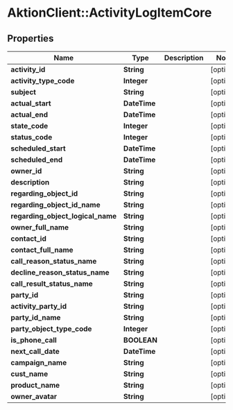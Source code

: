 # AktionClient::ActivityLogItemCore

## Properties
Name | Type | Description | Notes
------------ | ------------- | ------------- | -------------
**activity_id** | **String** |  | [optional] 
**activity_type_code** | **Integer** |  | [optional] 
**subject** | **String** |  | [optional] 
**actual_start** | **DateTime** |  | [optional] 
**actual_end** | **DateTime** |  | [optional] 
**state_code** | **Integer** |  | [optional] 
**status_code** | **Integer** |  | [optional] 
**scheduled_start** | **DateTime** |  | [optional] 
**scheduled_end** | **DateTime** |  | [optional] 
**owner_id** | **String** |  | [optional] 
**description** | **String** |  | [optional] 
**regarding_object_id** | **String** |  | [optional] 
**regarding_object_id_name** | **String** |  | [optional] 
**regarding_object_logical_name** | **String** |  | [optional] 
**owner_full_name** | **String** |  | [optional] 
**contact_id** | **String** |  | [optional] 
**contact_full_name** | **String** |  | [optional] 
**call_reason_status_name** | **String** |  | [optional] 
**decline_reason_status_name** | **String** |  | [optional] 
**call_result_status_name** | **String** |  | [optional] 
**party_id** | **String** |  | [optional] 
**activity_party_id** | **String** |  | [optional] 
**party_id_name** | **String** |  | [optional] 
**party_object_type_code** | **Integer** |  | [optional] 
**is_phone_call** | **BOOLEAN** |  | [optional] 
**next_call_date** | **DateTime** |  | [optional] 
**campaign_name** | **String** |  | [optional] 
**cust_name** | **String** |  | [optional] 
**product_name** | **String** |  | [optional] 
**owner_avatar** | **String** |  | [optional] 



